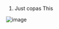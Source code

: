 1. Just copas This

![image](https://user-images.githubusercontent.com/99697182/175271482-7b205c9b-a3c5-4a09-b110-48a9cf983c26.png)
